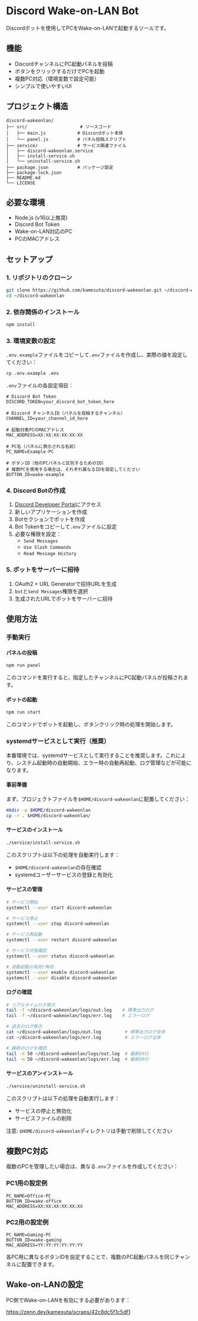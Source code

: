 # Discord Wake-on-LAN Bot

Discordボットを使用してPCをWake-on-LANで起動するツールです。

## 機能

- DiscordチャンネルにPC起動パネルを投稿
- ボタンをクリックするだけでPCを起動
- 複数PC対応（環境変数で設定可能）
- シンプルで使いやすいUI

## プロジェクト構造

```
discord-wakeonlan/
├── src/                    # ソースコード
│   ├── main.js            # Discordボット本体
│   └── panel.js           # パネル投稿スクリプト
├── service/               # サービス関連ファイル
│   ├── discord-wakeonlan.service
│   ├── install-service.sh
│   └── uninstall-service.sh
├── package.json           # パッケージ設定
├── package-lock.json
├── README.md
└── LICENSE
```

## 必要な環境

- Node.js (v16以上推奨)
- Discord Bot Token
- Wake-on-LAN対応のPC
- PCのMACアドレス

## セットアップ

### 1. リポジトリのクローン

```bash
git clone https://github.com/kamesuta/discord-wakeonlan.git ~/discord-wakeonlan
cd ~/discord-wakeonlan
```

### 2. 依存関係のインストール

```bash
npm install
```

### 3. 環境変数の設定

`.env.example`ファイルをコピーして`.env`ファイルを作成し、実際の値を設定してください：

```bash
cp .env.example .env
```

`.env`ファイルの各設定項目：

```env
# Discord Bot Token
DISCORD_TOKEN=your_discord_bot_token_here

# Discord チャンネルID（パネルを投稿するチャンネル）
CHANNEL_ID=your_channel_id_here

# 起動対象PCのMACアドレス
MAC_ADDRESS=XX:XX:XX:XX:XX:XX

# PC名（パネルに表示される名前）
PC_NAME=Example-PC

# ボタンID（他のPCパネルと区別するためのID）
# 複数PCを使用する場合は、それぞれ異なるIDを設定してください
BUTTON_ID=wake-example
```

### 4. Discord Botの作成

1. [Discord Developer Portal](https://discord.com/developers/applications)にアクセス
2. 新しいアプリケーションを作成
3. Botセクションでボットを作成
4. Bot Tokenをコピーして`.env`ファイルに設定
5. 必要な権限を設定：
   - `Send Messages`
   - `Use Slash Commands`
   - `Read Message History`

### 5. ボットをサーバーに招待

1. OAuth2 > URL Generatorで招待URLを生成
2. `bot`と`Send Messages`権限を選択
3. 生成されたURLでボットをサーバーに招待

## 使用方法

### 手動実行

#### パネルの投稿

```bash
npm run panel
```

このコマンドを実行すると、指定したチャンネルにPC起動パネルが投稿されます。

#### ボットの起動

```bash
npm run start
```

このコマンドでボットを起動し、ボタンクリック時の処理を開始します。

### systemdサービスとして実行（推奨）

本番環境では、systemdサービスとして実行することを推奨します。これにより、システム起動時の自動開始、エラー時の自動再起動、ログ管理などが可能になります。

#### 事前準備

まず、プロジェクトファイルを`$HOME/discord-wakeonlan`に配置してください：

```bash
mkdir -p $HOME/discord-wakeonlan
cp -r . $HOME/discord-wakeonlan/
```

#### サービスのインストール

```bash
./service/install-service.sh
```

このスクリプトは以下の処理を自動実行します：
- `$HOME/discord-wakeonlan`の存在確認
- systemdユーザーサービスの登録と有効化

#### サービスの管理

```bash
# サービス開始
systemctl --user start discord-wakeonlan

# サービス停止
systemctl --user stop discord-wakeonlan

# サービス再起動
systemctl --user restart discord-wakeonlan

# サービス状態確認
systemctl --user status discord-wakeonlan

# 自動起動の有効/無効
systemctl --user enable discord-wakeonlan
systemctl --user disable discord-wakeonlan
```

#### ログの確認

```bash
# リアルタイムログ表示
tail -f ~/discord-wakeonlan/logs/out.log    # 標準出力ログ
tail -f ~/discord-wakeonlan/logs/err.log    # エラーログ

# 過去のログ表示
cat ~/discord-wakeonlan/logs/out.log         # 標準出力ログ全体
cat ~/discord-wakeonlan/logs/err.log         # エラーログ全体

# 最新のログを確認
tail -n 50 ~/discord-wakeonlan/logs/out.log  # 最新50行
tail -n 50 ~/discord-wakeonlan/logs/err.log  # 最新50行
```

#### サービスのアンインストール

```bash
./service/uninstall-service.sh
```

このスクリプトは以下の処理を自動実行します：
- サービスの停止と無効化
- サービスファイルの削除

注意: `$HOME/discord-wakeonlan`ディレクトリは手動で削除してください

## 複数PC対応

複数のPCを管理したい場合は、異なる`.env`ファイルを作成してください：

### PC1用の設定例
```env
PC_NAME=Office-PC
BUTTON_ID=wake-office
MAC_ADDRESS=XX:XX:XX:XX:XX:XX
```

### PC2用の設定例
```env
PC_NAME=Gaming-PC
BUTTON_ID=wake-gaming
MAC_ADDRESS=YY:YY:YY:YY:YY:YY
```

各PC用に異なるボタンIDを設定することで、複数のPC起動パネルを同じチャンネルに配置できます。

## Wake-on-LANの設定

PC側でWake-on-LANを有効にする必要があります：

https://zenn.dev/kamesuta/scraps/42c8dc5f1c5df1
